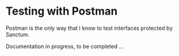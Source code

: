 # Testing with Postman

Postman is the only way that I know to test interfaces protected by Sanctum.

Documentation in progress, to be completed ...